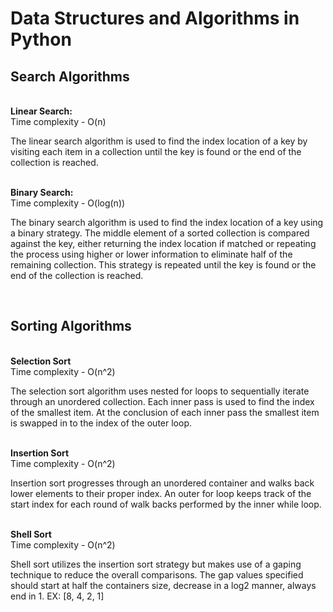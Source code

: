 # Data Structures and Algorithms in Python

<h2>Search Algorithms</h2>
<br>
<b>Linear Search:</b>
<br>
Time complexity - O(n)
<br>
<p>The linear search algorithm is used to find the index location
of a key by visiting each item in a collection until the key 
is found or the end of the collection is reached.</p>
<br>
<b>Binary Search:</b>
<br>
Time complexity - O(log(n))
<br>
<p>The binary search algorithm is used to find the index location
of a key using a binary strategy. The middle element of a sorted
collection is compared against the key, either returning the index
location if matched or repeating the process using higher or lower
information to eliminate half of the remaining collection. This
strategy is repeated until the key is found or the end of the
collection is reached.</p>
<br>
<h2>Sorting Algorithms</h2>
<br>
<b>Selection Sort</b>
<br>
Time complexity - O(n^2)
<br>
<p>The selection sort algorithm uses nested for loops to 
sequentially iterate through an unordered collection. Each inner
pass is used to find the index of the smallest item. 
At the conclusion of each inner pass the smallest item is swapped
in to the index of the outer loop.</p>
<br>
<b>Insertion Sort</b>
<br>
Time complexity - O(n^2)
<br>
<p>Insertion sort progresses through an unordered container and
walks back lower elements to their proper index. An outer for loop
keeps track of the start index for each round of walk backs 
performed by the inner while loop. </p>
<br>
<b>Shell Sort</b>
<br>
Time complexity - O(n^2)
<br>
<p>Shell sort utilizes the insertion sort strategy but makes
use of a gaping technique to reduce the overall comparisons.
The gap values specified should start at half the containers size,
decrease in a log2 manner, always end in 1. 
EX: [8, 4, 2, 1]</p>